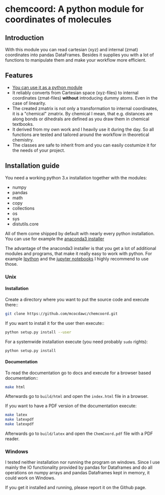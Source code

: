 # chemcoord: A python module for coordinates of molecules

## Introduction

With this module you can read cartesian (xyz) and internal (zmat) coordinates into pandas DataFrames.
Besides it supplies you with a lot of functions to manipulate them and make your workflow more efficient.

## Features

* [You can use it as a python module](https://xkcd.com/353/)
* It reliably converts from Cartesian space (xyz-files) to internal coordinates (zmat-files)
  **without** introducing dummy atoms. Even in the case of linearity.
* The created zmatrix is not only a transformation to internal coordinates, it is a "chemical" zmatrix. 
  By chemical I mean, that e.g. distances are along bonds or dihedrals are defined as you draw them in chemical textbooks.
* It derived from my own work and I heavily use it during the day.
  So all functions are tested and tailored around the workflow in theoretical chemistry.
* The classes are safe to inherit from and you can easily costumize it for the needs of your project.

## Installation guide

You need a working python 3.x installation together with the modules:

- numpy
- pandas
- math
- copy
- collections
- os
- sys
- distutils.core

All of them come shipped by default with nearly every python installation.
You can use for example the [anaconda3 installer](https://www.continuum.io/downloads/)

The advantage of the anaconda3 installer is that you get a lot of additional modules and programs,
that make it really easy to work with python. 
For example [Ipython](http://ipython.org/) and the [jupyter notebooks](http://jupyter.org/)
I highly recommend to use those.

### Unix

#### Installation
Create a directory where you want to put the source code and execute there::
```bash
git clone https://github.com/mcocdawc/chemcoord.git
```
If you want to install it for the user then execute::
```bash
python setup.py install --user
```

For a systemwide installation execute (you need probably `sudo` rights):
```bash
python setup.py install 
```

#### Documentation
To read the documentation go to docs and execute for a browser based documentation::
```bash
make html
```

Afterwards go to `build/html` and open the `index.html` file in a browser.

If you want to have a PDF version of the documentation execute:
```bash
make latex
make latexpdf
make latexpdf
```

Afterwards go to `build/latex` and open the `ChemCoord.pdf` file with a PDF reader.
 

### Windows

I tested neither installation nor running the program on windows.
Since I use mainly the IO functionality provided by pandas for Dataframes and 
do all operations on numpy arrays and pandas Dataframes kept in memory, 
it could work on Windows.

If you get it installed and running, please report it on the Github page.





